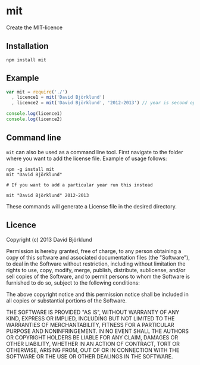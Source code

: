 # mit

Create the MIT-licence

## Installation

```
npm install mit
```

## Example

```javascript
var mit = require('./')
  , licence1 = mit('David Björklund')
  , licence2 = mit('David Björklund', '2012-2013') // year is second optional argument, defaults to current year

console.log(licence1)
console.log(licence2)
```

## Command line

`mit` can also be used as a command line tool. First navigate to the folder where you want to add the license file. Example of usage follows:

```
npm -g install mit
mit "David Björklund"

# If you want to add a particular year run this instead

mit "David Björklund" 2012-2013
```
These commands will generate a License file in the desired directory.

## Licence

Copyright (c) 2013 David Björklund

Permission is hereby granted, free of charge, to any person obtaining a copy
of this software and associated documentation files (the "Software"), to deal
in the Software without restriction, including without limitation the rights
to use, copy, modify, merge, publish, distribute, sublicense, and/or sell
copies of the Software, and to permit persons to whom the Software is
furnished to do so, subject to the following conditions:

The above copyright notice and this permission notice shall be included in
all copies or substantial portions of the Software.

THE SOFTWARE IS PROVIDED "AS IS", WITHOUT WARRANTY OF ANY KIND, EXPRESS OR
IMPLIED, INCLUDING BUT NOT LIMITED TO THE WARRANTIES OF MERCHANTABILITY,
FITNESS FOR A PARTICULAR PURPOSE AND NONINFRINGEMENT. IN NO EVENT SHALL THE
AUTHORS OR COPYRIGHT HOLDERS BE LIABLE FOR ANY CLAIM, DAMAGES OR OTHER
LIABILITY, WHETHER IN AN ACTION OF CONTRACT, TORT OR OTHERWISE, ARISING FROM,
OUT OF OR IN CONNECTION WITH THE SOFTWARE OR THE USE OR OTHER DEALINGS IN
THE SOFTWARE.
